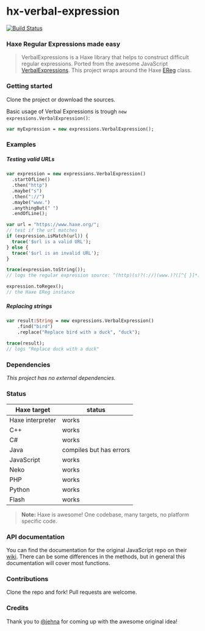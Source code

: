 # hx-verbal-expression

[![Build Status](https://travis-ci.org/markknol/hx-verbal-expressions.svg?branch=master)](https://travis-ci.org/markknol/hx-verbal-expressions)

### Haxe Regular Expressions made easy

> VerbalExpressions is a Haxe library that helps to construct difficult regular expressions. Ported from the awesome JavaScript [VerbalExpressions](https://github.com/jehna/VerbalExpressions).
> This project wraps around the Haxe [EReg](http://haxe.org/manual/std-regex.html) class.

### Getting started

Clone the project or download the sources.

Basic usage of Verbal Expressions is trough `new expressions.VerbalExpression()`:

```haxe
var myExpression = new expressions.VerbalExpression();
```
  
### Examples

##### Testing valid URLs

```haxe
var expression = new expressions.VerbalExpression()
  .startOfLine()
  .then("http")
  .maybe("s")
  .then("://")
  .maybe("www.")
  .anythingBut(" ")
  .endOfLine();

var url = "https://www.haxe.org/";
// test if the url matches
if (expression.isMatch(url)) {
  trace('$url is a valid URL');
} else {
  trace('$url is an invalid URL');
}

trace(expression.toString()); 
// logs the regular expression source: ^(http)(s)?(://)(www.)?([^{ }]*)$

expression.toRegex(); 
// the Haxe EReg instance
```

##### Replacing strings

```haxe
var result:String = new expressions.VerbalExpression()
    .find("bird")
    .replace("Replace bird with a duck", "duck");
    
trace(result); 
// logs "Replace duck with a duck"
```

### Dependencies

_This project has no external dependencies._

### Status

| Haxe target | status |
|-------------|--------|
| Haxe interpreter | works |
| C++ | works |
| C# | works  |
| Java | compiles but has errors |
| JavaScript | works |
| Neko | works |
| PHP | works |
| Python | works |
| Flash | works |

> **Note:** Haxe is awesome! One codebase, many targets, no platform specific code.

### API documentation

You can find the documentation for the original JavaScript repo on their [wiki](https://github.com/jehna/VerbalExpressions/wiki). There can be some differences in the methods, but in general this documentation will cover most functions.

### Contributions

Clone the repo and fork! Pull requests are welcome.

### Credits

Thank you to [@jehna](https://github.com/jehna) for coming up with the awesome original idea!
